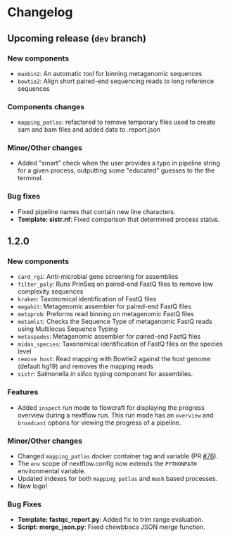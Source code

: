 # Changelog

## Upcoming release (`dev` branch)

### New components

- `maxbin2`: An automatic tool for binning metagenomic sequences
- `bowtie2`: Align short paired-end sequencing reads to long reference sequences

### Components changes

- `mapping_patlas`: refactored to remove temporary files used to create
sam and bam files and added data to .report.json

### Minor/Other changes

- Added "smart" check when the user provides a typo in pipeline string
for a given process, outputting some "educated" guesses to the the
terminal.

### Bug fixes

- Fixed pipeline names that contain new line characters.
- **Template: sistr.nf**: Fixed comparison that determined process status.

## 1.2.0

### New components

- `card_rgi`: Anti-microbial gene screening for assemblies
- `filter_poly`: Runs PrinSeq on paired-end FastQ files to remove low complexity sequences
- `kraken`: Taxonomical identification of FastQ files
- `megahit`: Metagenomic assembler for paired-end FastQ files
- `metaprob`: Preforms read binning on metagenomic FastQ files
- `metamlst`: Checks the Sequence Type of metagenomic FastQ reads using Multilocus Sequence Typing
- `metaspades`: Metagenomic assembler for paired-end FastQ files
- `midas_species`: Taxonomical identification of FastQ files on the species level
- `remove host`: Read mapping with Bowtie2 against the host genome (default hg19) and removes the mapping reads
- `sistr`: Salmonella *in silico* typing component for assemblies. 

### Features

- Added `inspect` run mode to flowcraft for displaying the progress overview
  during a nextflow run. This run mode has an `overview` and `broadcast` options
  for viewing the progress of a pipeline.

### Minor/Other changes

- Changed `mapping_patlas` docker container tag and variable
(PR [#76](https://github.com/assemblerflow/assemblerflow/pull/76)).
- The `env` scope of nextflow.config now extends the `PYTHONPATH`
environmental variable.
- Updated indexes for both `mapping_patlas` and `mash` based processes.
- New logo!

### Bug Fixes

- **Template: fastqc_report.py**: Added fix to trim range evaluation.
- **Script: merge_json.py**: Fixed chewbbaca JSON merge function.
